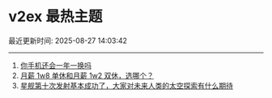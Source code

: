 # v2ex 最热主题

最近更新时间: 2025-08-27 14:03:42

--- 
1. [你手机还会一年一换吗](https://www.v2ex.com/t/1155151) 
2. [月薪 1w8 单休和月薪 1w2 双休，选哪个？](https://www.v2ex.com/t/1155168) 
3. [星舰第十次发射基本成功了，大家对未来人类的太空探索有什么期待](https://www.v2ex.com/t/1155181) 
